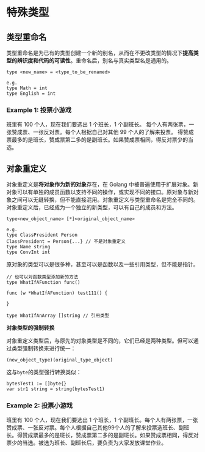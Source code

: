 # 特殊类型

## 类型重命名

类型重命名是为已有的类型创建一个新的别名，从而在不更改类型的情况下**提高类型的辨识度和代码的可读性**。重命名后，别名与真实类型名是通用的。
```
type <new_name> = <type_to_be_renamed>

e.g.
type Math = int
type English = int
```

### Example 1: 投票小游戏
班里有 100 个人，现在我们要选出 1 个班长，1 个副班长。 每个人有两张票，一张赞成票、一张反对票。每个人根据自己对其他 99 个人的了解来投票。 得赞成票最多的是班长，赞成票第二多的是副班长。如果赞成票相同，得反对票少的当选。

## 对象重定义

对象重定义是**将对象作为新的对象**存在，在 Golang 中被普遍使用于扩展对象。新对象可以有单独的成员函数以支持不同的操作，或实现不同的接口。原对象与新对象之间可以无缝转换，但不能直接混用。对象重定义与类型重命名是完全不同的。对象重定义后，已经成为一个独立的新类型，可以有自己的成员和方法。
```
type<new_object_name> [*]<original_object_name>

e.g.
type ClassPresident Person
ClassPresident = Person{...} // 不是对象重定义
type Name string
type ConvInt int
```

原对象的类型可以是很多种，甚至可以是函数以及一些引用类型，但不能是指针。
```
// 也可以对函数类型添加新的方法
type WhatIfAFunction func()

func (w *WhatIfAFunction) test111() {

}

type WhatIfAnArray []string // 引用类型

```

**对象类型的强制转换**

对象重定义类型后，与原先的对象类型是不同的，它们已经是两种类型。但可以通过类型强制转换来进行统一：
```
(new_object_type)(original_type_object)
```

这与`byte`的类型强行转换类似：
```
bytesTest1 := []byte{}
var str1 string = string(bytesTest1)
```

### Example 2: 投票小游戏

班里有 100 个人，现在我们要选出 1 个班长，1 个副班长。每个人有两张票，一张赞成票、一张反对票。每个人根据自己其他99个人的了解来投票选班长、副班长。得赞成票最多的是班长，赞成票第二多的是副班长。如果赞成票相同，得反对票少的当选。被选为班长、副班长后，要负责为大家发放课堂作业。